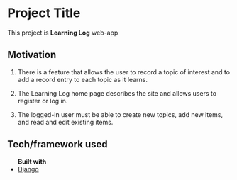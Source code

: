 <h1> Project Title </h1>
<p>This project is <strong>Learning Log</strong> web-app </p>

<h2> Motivation </h2>

1. There is a feature that allows the user to record a topic of interest and to add a record entry to each topic as it learns.

2. The Learning Log home page describes the site and allows users to register or log in.

3. The logged-in user must be able to create new topics, add new items, and read and edit existing items.

<h2>Tech/framework used</h2>
<ul>
<strong>Built with</strong>
<li><a href="https://www.djangoproject.com/">Django</a></li>
</ul>
